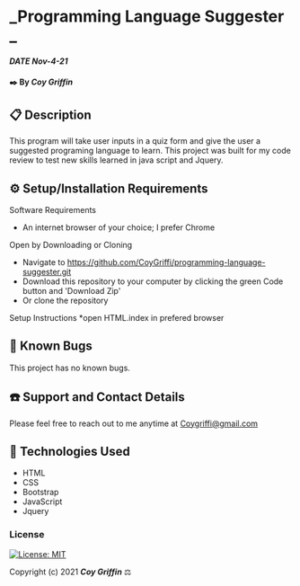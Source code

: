 # _Programming Language Suggester _

#### _DATE Nov-4-21_

#### ✒️ By _**Coy Griffin**_

## 📋 Description

This program will take user inputs in a quiz form and give the user a suggested programing language to learn. This project was built for my code review to test new skills learned in java script and Jquery.

## ⚙️ Setup/Installation Requirements 

Software Requirements
* An internet browser of your choice; I prefer Chrome

Open by Downloading or Cloning
* Navigate to https://github.com/CoyGriffi/programming-language-suggester.git
* Download this repository to your computer by clicking the green Code button and 'Download Zip'
* Or clone the repository

Setup Instructions 
*open HTML.index in prefered browser



## 🐜 Known Bugs

This project has no known bugs. 

## ☎️ Support and Contact Details

Please feel free to reach out to me anytime at <Coygriffi@gmail.com>

## 💾 Technologies Used

* HTML
* CSS
* Bootstrap
* JavaScript
* Jquery

### License

[![License: MIT](https://img.shields.io/badge/License-MIT-yellow.svg)](https://opensource.org/licenses/MIT)

Copyright (c) 2021 **_Coy Griffin_** ⚖️